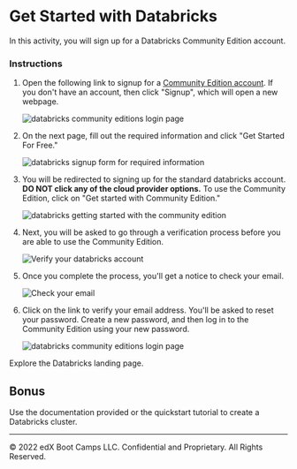 # Get Started with Databricks

In this activity, you will sign up for a Databricks Community Edition account.

### Instructions

1. Open the following link to signup for a [Community Edition account](https://community.cloud.databricks.com/login.html). If you don't have an account, then click "Signup", which will open a new webpage.

    ![databricks community editions login page](../../Images/databricks_CE_login_1.png)

2. On the next page, fill out the required information and click "Get Started For Free."

    ![databricks signup form for required information](../../Images/databricks_signup_form.png)

3. You will be redirected to signing up for the standard databricks account. **DO NOT click any of the cloud provider options.** To use the Community Edition, click on "Get started with Community Edition."

    ![databricks getting started with the community edition](../../Images/databricks_getstartedwithCE.png)

4. Next, you will be asked to go through a verification process before you are able to use the Community Edition.

    ![Verify your databricks account](../../Images/verifying_databricks_account.png)

5. Once you complete the process, you'll get a notice to check your email.

    ![Check your email](../../Images/check_your_email.png)

6. Click on the link to verify your email address. You'll be asked to reset your password. Create a new password, and then log in to the Community Edition using your new password.

    ![databricks community editions login page](../../Images/databricks_CE_login_2.png)


Explore the Databricks landing page.

## Bonus

Use the documentation provided or the quickstart tutorial to create a Databricks cluster.

---

© 2022 edX Boot Camps LLC. Confidential and Proprietary. All Rights Reserved.
